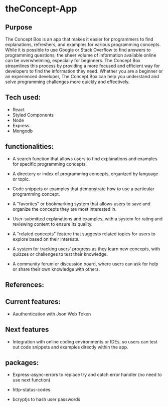 # theConcept-App

## Purpose

The Concept Box is an app that makes it easier for programmers to find explanations, refreshers, and examples for various programming concepts. While it is possible to use Google or Stack Overflow to find answers to programming questions, the sheer volume of information available online can be overwhelming, especially for beginners. The Concept Box streamlines this process by providing a more focused and efficient way for developers to find the information they need. Whether you are a beginner or an experienced developer, The Concept Box can help you understand and solve programming challenges more quickly and effectively.

## Tech used:

- React
- Styled Components
- Node
- Express
- Mongodb

## functionalities:

- A search function that allows users to find explanations and examples for specific programming concepts.

- A directory or index of programming concepts, organized by language or topic.

- Code snippets or examples that demonstrate how to use a particular programming concept.

- A "favorites" or bookmarking system that allows users to save and organize the concepts they are most interested in.

- User-submitted explanations and examples, with a system for rating and reviewing content to ensure its quality.

- A "related concepts" feature that suggests related topics for users to explore based on their interests.

- A system for tracking users' progress as they learn new concepts, with quizzes or challenges to test their knowledge.

- A community forum or discussion board, where users can ask for help or share their own knowledge with others.

## References:

## Current features:

- Aauthentication with Json Web Token

## Next features

- Integration with online coding environments or IDEs, so users can test out code snippets and examples directly within the app.

## packages:

- Express-async-errors to replace try and catch error handler (no need to use next function)

- http-status-codes
- bcryptjs to hash user passwords

